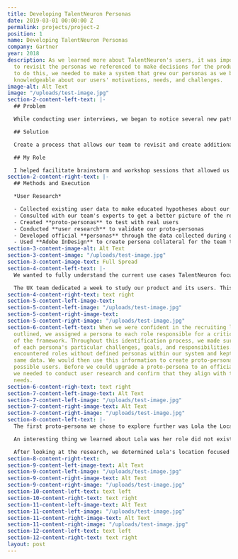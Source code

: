 ```yaml
---
title: Developing TalentNeuron Personas
date: 2019-03-01 00:00:00 Z
permalink: projects/project-2
position: 1
name: Developing TalentNeuron Personas
company: Gartner
year: 2018
description: As we learned more about TalentNeuron's users, it was important for us
  to revisit the personas we referenced to make decisions for the product. In order
  to do this, we needed to make a system that grew our personas as we became more
  knowledgeable about our users' motivations, needs, and challenges.
image-alt: Alt Text
image: "/uploads/test-image.jpg"
section-2-content-left-text: |-
  ## Problem

  While conducting user interviews, we began to notice several new patterns in our user base and some of our users' processes and motivations became clearer. We also discovered new sets of core users that we had not considered before. Because of this data, we needed to re-visit our personas so we could make sure we were making the right product decisions for all of our users.

  ## Solution

  Create a process that allows our team to revisit and create additional personas when we collect data in user research that gives us new and additive information about our users.

  ## My Role

  I helped facilitate brainstorm and workshop sessions that allowed us to learn and think critically about our users, developed proto-personas and identified key users we wanted to test and validate for, collected data on users through user research, and helped distribute updated personas across the TalentNeuron organization.
section-2-content-right-text: |-
  ## Methods and Execution

  *User Research*

  - Collected existing user data to make educated hypotheses about our users
  - Consulted with our team's experts to get a better picture of the recruiting process as a whole
  - Created **proto-personas** to test with real users
  - Conducted **user research** to validate our proto-personas
  - Developed official **personas** through the data collected during our user research
  - Used **Adobe InDesign** to create persona collateral for the team to use when developing features for the product
section-3-content-image-alt: Alt Text
section-3-content-image: "/uploads/test-image.jpg"
section-3-content-image-text: Full Spread
section-4-content-left-text: |-
  We wanted to fully understand the current use cases TalentNeuron focuses on and how they help our users before defining how we will develop our personas. To achieve this, we needed to analyze the full recruiting life cycle and identify when and why users use our data within this process.

  The UX team dedicated a week to study our product and its users. This process included a variety of workshops and brainstorming sessions that helped guide conversations. We brought in colleagues from across the TalentNeuron organization who gave their input on our analysis based on their expertise within the business. They allowed us to address the concepts we overlooked and gave us a better understanding of what other factors could be affecting our users. Many of these experts were from our Product, Data Science, Customer Support, and Customer Service teams.
section-4-content-right-text: text right
section-5-content-left-image-text: 
section-5-content-left-image: "/uploads/test-image.jpg"
section-5-content-right-image-text: 
section-5-content-right-image: "/uploads/test-image.jpg"
section-6-content-left-text: When we were confident in the recruiting life cycle we
  outlined, we assigned a persona to each role responsible for a critical component
  of the framework. Throughout this identification process, we made sure to keep track
  of each persona's particular challenges, goals, and responsibilities. We quickly
  encountered roles without defined personas within our system and kept track of the
  same data. We would then use this information to create proto-personas for these
  possible users. Before we could upgrade a proto-persona to an official persona,
  we needed to conduct user research and confirm that they align with the business'
  needs.
section-6-content-righ-text: text right
section-7-content-left-image-text: Alt Text
section-7-content-left-image: "/uploads/test-image.jpg"
section-7-content-right-image-text: Alt Text
section-7-content-right-image: "/uploads/test-image.jpg"
section-8-content-left-text: |-
  The first proto-persona we chose to explore further was Lola the Location Optimizer (working title). We defined most of Lola's interactions in our platform around location-based questions: i.e., how much is this location going to cost, what are the demographics of the area, what is the population, and other like questions. We already encountered several users in previous user research sessions that fit her profile and her active presence in the platform identified her as a primary user. To learn more about Lola, we reached out to users who matched her profile and asked them questions. The goal of this was to gather data about how they work and what their goals and challenges were. We also walked them through user tests to identify any similar behaviors and thoughts that these users might have when completing a task for a goal. These exercises gave us direct insight into what their roles were within their organizations and what their workflows looked like. We would take this data and compare it to our proto-persona to determine its validity.

  An interesting thing we learned about Lola was her role did not exist in many organizations due to how relatively new it was in the overall HR structure. Many of the businesses that hired Lolas specifically were more data-driven with larger HR departments. She did exist in other organizations at different capacities, however. Lola was often someone with a data analyst background who transitioned into talent analytics and was responsible for several aspects of the talent side of the business. She would solve problems for location-specific questions but would also develop analyses for the roles and skills needed within the organization. It was for this reason that we ended up debating on what title and responsibility scope to give Lola.

  After looking at the research, we determined Lola's location focused use case valid and increased the importance of talent data needed within her process. We went through many iterations of her title initially and settled on Strategic Workforce Analyst due to her main goal: create a data-backed analysis that recommends the best locations to consider developing based on location, talent, and other factors.
section-8-content-right-text: 
section-9-content-left-image-text: Alt Text
section-9-content-left-image: "/uploads/test-image.jpg"
section-9-content-right-image-text: Alt Text
section-9-content-right-image: "/uploads/test-image.jpg"
section-10-content-left-text: text left
section-10-content-right-text: text right
section-11-content-left-image-text: Alt Text
section-11-content-left-image: "/uploads/test-image.jpg"
section-11-content-right-image-text: Alt Text
section-11-content-right-image: "/uploads/test-image.jpg"
section-12-content-left-text: text left
section-12-content-right-text: text right
layout: post
---
```


